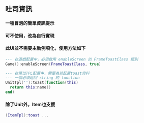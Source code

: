 ## 吐司資訊

#### 一種冒泡的簡單資訊提示

#### 可不使用，改為自行實現

#### 此UI並不需要主動例項化，使用方法如下

```lua
--- 在遊戲配置中，必須啟用 enableScreen 的 FrameToastClass 類別
Game():enableScreen(FrameToastClass, true)

--- 在單位TPL配置中，需要為其配置toast資料
--- 一個必須返回 string 的 function
UnitTpl(''):toast(function(this) 
  return this:name() 
end)
```

#### 除了Unit外，Item也支援

```lua
(ItemTpl):toast ...
```
